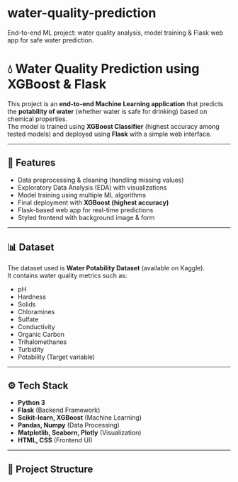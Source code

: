 # water-quality-prediction
End-to-end ML project: water quality analysis, model training &amp; Flask web app for safe water prediction.
# 💧 Water Quality Prediction using XGBoost & Flask

This project is an **end-to-end Machine Learning application** that predicts the **potability of water** (whether water is safe for drinking) based on chemical properties.  
The model is trained using **XGBoost Classifier** (highest accuracy among tested models) and deployed using **Flask** with a simple web interface.

---

## 🚀 Features
- Data preprocessing & cleaning (handling missing values)
- Exploratory Data Analysis (EDA) with visualizations
- Model training using multiple ML algorithms
- Final deployment with **XGBoost (highest accuracy)**
- Flask-based web app for real-time predictions
- Styled frontend with background image & form

---

## 📊 Dataset
The dataset used is **Water Potability Dataset** (available on Kaggle).  
It contains water quality metrics such as:
- pH
- Hardness
- Solids
- Chloramines
- Sulfate
- Conductivity
- Organic Carbon
- Trihalomethanes
- Turbidity
- Potability (Target variable)

---

## ⚙️ Tech Stack
- **Python 3**
- **Flask** (Backend Framework)
- **Scikit-learn, XGBoost** (Machine Learning)
- **Pandas, Numpy** (Data Processing)
- **Matplotlib, Seaborn, Plotly** (Visualization)
- **HTML, CSS** (Frontend UI)

---

## 📂 Project Structure
